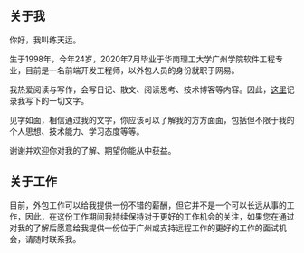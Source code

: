 ## 关于我

你好，我叫练天运。

生于1998年，今年24岁，2020年7月毕业于华南理工大学广州学院软件工程专业，目前是一名前端开发工程师，以外包人员的身份就职于网易。

我热爱阅读与写作，会写日记、散文、阅读思考、技术博客等内容。因此，[这里](https://github.com/liantianyun/Blog)记录我写下的一切文字。

见字如面，相信通过我的文字，你应该可以了解我的方方面面，包括但不限于我的个人思想、技术能力、学习态度等等。

谢谢并欢迎你对我的了解、期望你能从中获益。

## 关于工作

目前，外包工作可以给我提供一份不错的薪酬，但它并不是一个可以长远从事的工作，因此，在这份工作期间我持续保持对于更好的工作机会的关注，如果您在通过对我的了解后愿意给我提供一份位于广州或支持远程工作的更好的工作的面试机会，请随时联系我。
